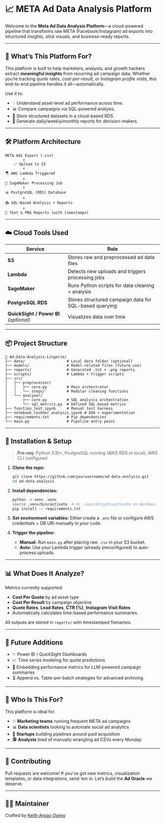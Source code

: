 # 📈 META Ad Data Analysis Platform

Welcome to the **Meta Ad Data Analysis Platform**—a cloud-powered pipeline that transforms raw META (Facebook/Instagram) ad exports into structured insights, slick visuals, and business-ready reports.

---

## 🚀 What’s This Platform For?

This platform is built to help marketers, analysts, and growth hackers extract **meaningful insights** from recurring ad campaign data. Whether you’re tracking *quote rates*, *cost-per-result*, or *Instagram profile visits*, this end-to-end pipeline handles it all—automatically.

Use it to:
- 💡 Understand asset-level ad performance across time.
- 📊 Compare campaigns via SQL-powered analysis.
- 🧺 Store structured datasets in a cloud-based RDS.
- 📁 Generate daily/weekly/monthly reports for decision-makers.

---

## 🛠️ Platform Architecture

```
META Ads Export (.csv)
        ⬇
    ✅ Upload to S3
        ⬇
🪂 AWS Lambda Triggered
        ⬇
🤖 SageMaker Processing Job
        ⬇
📊 PostgreSQL (RDS) Database
        ⬇
📤 SQL-Based Analysis + Reports
        ⬇
📝 Text & PNG Reports (with timestamps)
```

---

## ☁️ Cloud Tools Used

| Service           | Role                                                          |
|------------------|---------------------------------------------------------------|
| **S3**           | Stores raw and preprocessed ad data files                     |
| **Lambda**       | Detects new uploads and triggers processing jobs              |
| **SageMaker**    | Runs Python scripts for data cleaning + analysis              |
| **PostgreSQL RDS** | Stores structured campaign data for SQL-based querying        |
| **QuickSight / Power BI** *(optional)* | Visualizes data over time                            |

---

## 📦 Project Structure

```
📁 Ad-Data-Analysis-Lingerie/
├── data/                   # Local data folder (optional)
├── models/                 # Model-related files (future use)
├── reports/                # Generated .txt + .png reports
├── scripts/                # Lambda + trigger scripts
├── src/
│   ├── preprocessor/
│   │   ├── core.py         # Main orchestrator
│   │   └── steps/          # Modular cleaning functions
│   └── analyser/
│       ├── core.py         # SQL analysis orchestration
│       └── sql_metrics.py  # Defined SQL-based metrics
├── function_test.ipynb     # Manual test harness
├── notebook_taskher_analysis.ipynb # EDA + experimentation
├── requirements.txt        # Pip dependencies
└── main.py                 # Pipeline entry point
```

---

## 🧪 Installation & Setup

> **Pre-req:** Python 3.10+, PostgreSQL running (AWS RDS or local), AWS CLI configured

1. **Clone the repo:**
   ```bash
   git clone https://github.com/yourusername/ad-data-analysis.git
   cd ad-data-analysis
   ```

2. **Install dependencies:**
   ```bash
   python -m venv .venv
   source .venv/bin/activate  # Or .venv\Scripts\activate on Windows
   pip install -r requirements.txt
   ```

3. **Set environment variables:**
   Either create a `.env` file or configure AWS credentials + DB URI manually in your code.

4. **Trigger the pipeline:**
   - **Manual:** Run `main.py` after placing raw `.csv` in your S3 bucket.
   - **Auto:** Use your Lambda trigger (already preconfigured) to auto-process uploads.

---

## 📊 What Does It Analyze?

Metrics currently supported:
- **Cost Per Quote** by ad asset type
- **Cost Per Result** by campaign objective
- **Quote Rates**, **Lead Rates**, **CTR (%)**, **Instagram Visit Rates**
- Automatically calculates time-based performance summaries.

All outputs are stored in `reports/` with timestamped filenames.

---

## 🔮 Future Additions

- ✨ Power BI / QuickSight Dashboards
- 📈 Time series modeling for quote predictions
- 🧠 Embedding performance metrics for LLM-powered campaign summaries
- ⏳ Append vs. Table-per-batch strategies for advanced archiving

---

## 🧠 Who Is This For?

This platform is ideal for:
- ✨ **Marketing teams** running frequent META ad campaigns
- 📊 **Data scientists** looking to automate social ad analytics
- 🧪 **Startups** building pipelines around paid acquisition
- 🕵️ **Analysts** tired of manually wrangling ad CSVs every Monday

---

## 🤝 Contributing

Pull requests are welcome! If you’ve got new metrics, visualization templates, or data integrations, send ‘em in. Let’s build the **Ad Oracle** we deserve.

---

## 🧙‍♂️ Maintainer

Crafted by [Keith Arogo Owino](https://keitharogo.github.io/)  
